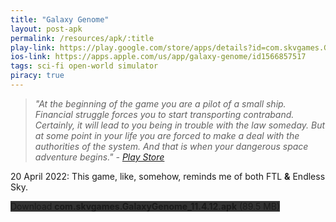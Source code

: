 ```yaml
---
title: "Galaxy Genome"
layout: post-apk
permalink: /resources/apk/:title
play-link: https://play.google.com/store/apps/details?id=com.skvgames.GalaxyGenome
ios-link: https://apps.apple.com/us/app/galaxy-genome/id1566857517
tags: sci-fi open-world simulator
piracy: true
---
```


> _"At the beginning of the game you are a pilot of a small ship. Financial struggle forces you to start transporting contraband. Certainly, it will lead to you being in trouble with the law someday. But at some point in your life you are forced to make a deal with the authorities of the system. And that is when your dangerous space adventure begins." - <a href="https://play.google.com/store/apps/details?id=com.skvgames.GalaxyGenome" target="_blank">Play Store</a>_

<span class="timestamp">20 April 2022:</span> This game, like, somehow, reminds me of both FTL **&** Endless Sky.

<div class="text-center">
    <a class="btn btn-dark btn-block w-100" onclick='apk("com.skvgames.GalaxyGenome_11.4.12.apk")' style="text-decoration: none; background-color: #333;"> Download <b>com.skvgames.GalaxyGenome_11.4.12.apk</b> (89.5 MB)</a>
</div>
